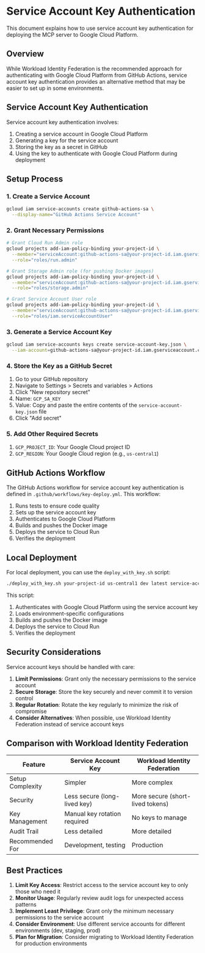 # Service Account Key Authentication

This document explains how to use service account key authentication for deploying the MCP server to Google Cloud Platform.

## Overview

While Workload Identity Federation is the recommended approach for authenticating with Google Cloud Platform from GitHub Actions, service account key authentication provides an alternative method that may be easier to set up in some environments.

## Service Account Key Authentication

Service account key authentication involves:

1. Creating a service account in Google Cloud Platform
2. Generating a key for the service account
3. Storing the key as a secret in GitHub
4. Using the key to authenticate with Google Cloud Platform during deployment

## Setup Process

### 1. Create a Service Account

```bash
gcloud iam service-accounts create github-actions-sa \
  --display-name="GitHub Actions Service Account"
```

### 2. Grant Necessary Permissions

```bash
# Grant Cloud Run Admin role
gcloud projects add-iam-policy-binding your-project-id \
  --member="serviceAccount:github-actions-sa@your-project-id.iam.gserviceaccount.com" \
  --role="roles/run.admin"

# Grant Storage Admin role (for pushing Docker images)
gcloud projects add-iam-policy-binding your-project-id \
  --member="serviceAccount:github-actions-sa@your-project-id.iam.gserviceaccount.com" \
  --role="roles/storage.admin"

# Grant Service Account User role
gcloud projects add-iam-policy-binding your-project-id \
  --member="serviceAccount:github-actions-sa@your-project-id.iam.gserviceaccount.com" \
  --role="roles/iam.serviceAccountUser"
```

### 3. Generate a Service Account Key

```bash
gcloud iam service-accounts keys create service-account-key.json \
  --iam-account=github-actions-sa@your-project-id.iam.gserviceaccount.com
```

### 4. Store the Key as a GitHub Secret

1. Go to your GitHub repository
2. Navigate to Settings > Secrets and variables > Actions
3. Click "New repository secret"
4. Name: `GCP_SA_KEY`
5. Value: Copy and paste the entire contents of the `service-account-key.json` file
6. Click "Add secret"

### 5. Add Other Required Secrets

1. `GCP_PROJECT_ID`: Your Google Cloud project ID
2. `GCP_REGION`: Your Google Cloud region (e.g., `us-central1`)

## GitHub Actions Workflow

The GitHub Actions workflow for service account key authentication is defined in `.github/workflows/key-deploy.yml`. This workflow:

1. Runs tests to ensure code quality
2. Sets up the service account key
3. Authenticates to Google Cloud Platform
4. Builds and pushes the Docker image
5. Deploys the service to Cloud Run
6. Verifies the deployment

## Local Deployment

For local deployment, you can use the `deploy_with_key.sh` script:

```bash
./deploy_with_key.sh your-project-id us-central1 dev latest service-account-key.json
```

This script:

1. Authenticates with Google Cloud Platform using the service account key
2. Loads environment-specific configurations
3. Builds and pushes the Docker image
4. Deploys the service to Cloud Run
5. Verifies the deployment

## Security Considerations

Service account keys should be handled with care:

1. **Limit Permissions**: Grant only the necessary permissions to the service account
2. **Secure Storage**: Store the key securely and never commit it to version control
3. **Regular Rotation**: Rotate the key regularly to minimize the risk of compromise
4. **Consider Alternatives**: When possible, use Workload Identity Federation instead of service account keys

## Comparison with Workload Identity Federation

| Feature          | Service Account Key          | Workload Identity Federation     |
| ---------------- | ---------------------------- | -------------------------------- |
| Setup Complexity | Simpler                      | More complex                     |
| Security         | Less secure (long-lived key) | More secure (short-lived tokens) |
| Key Management   | Manual key rotation required | No keys to manage                |
| Audit Trail      | Less detailed                | More detailed                    |
| Recommended For  | Development, testing         | Production                       |

## Best Practices

1. **Limit Key Access**: Restrict access to the service account key to only those who need it
2. **Monitor Usage**: Regularly review audit logs for unexpected access patterns
3. **Implement Least Privilege**: Grant only the minimum necessary permissions to the service account
4. **Consider Environment**: Use different service accounts for different environments (dev, staging, prod)
5. **Plan for Migration**: Consider migrating to Workload Identity Federation for production environments
